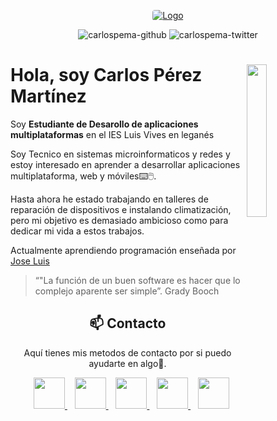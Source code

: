<p align="center">
  <a href="https://carlospema.github.io/" target="_blank">
    <img loading="lazy" style="border-radius: 0.25rem;" 
      src="https://github.com/carlospema/carlospema/blob/a43bd77d26a3986398bc1b811a9a6d5539136248/imagenes/banner.png" alt="Logo" 
      borderRadius='1rem' boxShadow = '0 5px 18px rgba(0,0,0,0.3)'>
  </a>
</p>

<p align="center">
  <img src="https://img.shields.io/github/followers/carlospema?style=social" alt="carlospema-github" />
  <img src="https://img.shields.io/twitter/follow/Caaarloos__04?style=social" alt="carlospema-twitter" />
</p>

# <img src="https://github.com/carlospema/carlospema/blob/a43bd77d26a3986398bc1b811a9a6d5539136248/imagenes/octocat-1665740105871.png" width=25% align=right />  Hola, soy Carlos Pérez Martínez
Soy **Estudiante de Desarollo de aplicaciones multiplataformas** en el IES Luis Vives en leganés

Soy Tecnico en sistemas microinformaticos y redes y estoy interesado en aprender a desarrollar aplicaciones multiplataforma, web y móviles⌨️🖱️. 

Hasta ahora he estado trabajando en talleres de reparación de dispositivos e instalando climatización, pero mi objetivo es demasiado ambicioso como para dedicar mi vida a estos trabajos.

Actualmente aprendiendo programación enseñada por [Jose Luis](https://github.com/joseluisgs) 

> “"La función de un buen software es hacer que lo complejo aparente ser simple”. Grady Booch

 <h2 align="center">📫 Contacto</h2>
<p align="center">
  Aquí tienes mis metodos de contacto por si puedo ayudarte en algo💬.
</p>
<p align="center">
     </a> &nbsp;&nbsp;
    <a href="https://github.com/carlospema" target="_blank">
        <img loading="lazy" src="https://distreau.com/github.svg" 
    height="50">
    </a> &nbsp;&nbsp;
    <a href="https://twitter.com/Caaarloos__04" target="_blank">
        <img loading="lazy" src="https://i.imgur.com/U4Uiaef.png" 
    height="50">
    </a> &nbsp;&nbsp;
    <a href="https://www.linkedin.com/in/carlos-manuel-pérez-martínez-83225923a/" target="_blank">
        <img loading="lazy" src="https://upload.wikimedia.org/wikipedia/commons/thumb/c/ca/LinkedIn_logo_initials.png/768px-LinkedIn_logo_initials.png" 
    height="50">
    </a> &nbsp;&nbsp;
    <a href="https://discordapp.com/users/Caaarloos#4088" target="_blank">
        <img loading="lazy" src="https://logodownload.org/wp-content/uploads/2017/11/discord-logo-4-1.png" 
    height="50"> 
     </a>
     </a> &nbsp;&nbsp;
    <a href="https://paypal.me/caaarloos04?country.x=ES&locale.x=es_ES" target="_blank">
        <img loading="lazy" src="https://cdn-icons-png.flaticon.com/512/174/174861.png" 
    height="50"> 
     </a>
</p>

